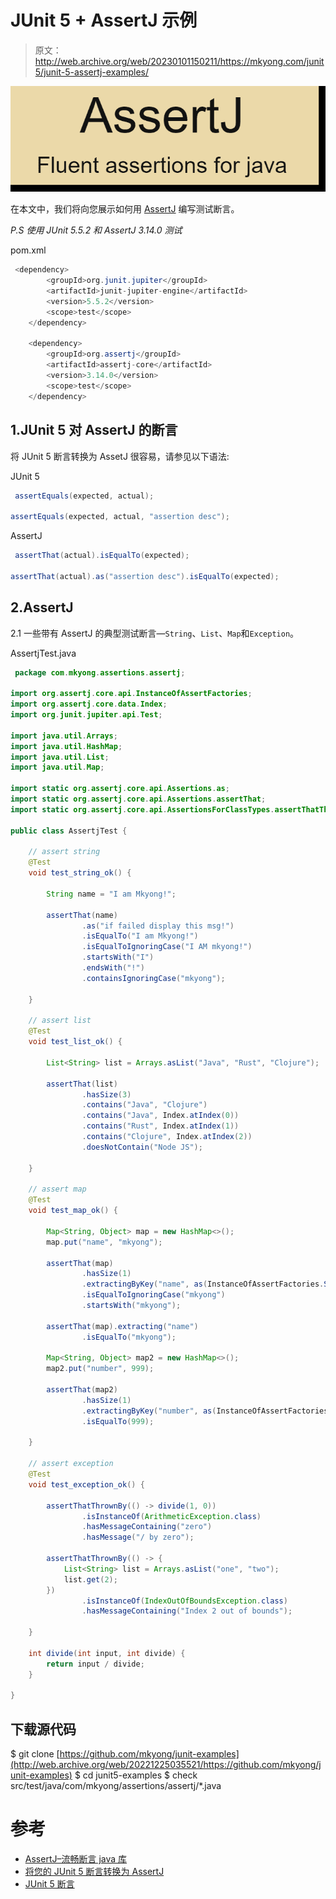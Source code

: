 # JUnit 5 + AssertJ 示例

> 原文：<http://web.archive.org/web/20230101150211/https://mkyong.com/junit5/junit-5-assertj-examples/>

![assertj logo](img/e125688a6052a574e59c7ef5724a12f6.png)

在本文中，我们将向您展示如何用 [AssertJ](http://web.archive.org/web/20221225035521/https://assertj.github.io/doc/) 编写测试断言。

*P.S 使用 JUnit 5.5.2 和 AssertJ 3.14.0 测试*

pom.xml

```java
 <dependency>
		<groupId>org.junit.jupiter</groupId>
		<artifactId>junit-jupiter-engine</artifactId>
		<version>5.5.2</version>
		<scope>test</scope>
	</dependency>

	<dependency>
		<groupId>org.assertj</groupId>
		<artifactId>assertj-core</artifactId>
		<version>3.14.0</version>
		<scope>test</scope>
	</dependency> 
```

## 1.JUnit 5 对 AssertJ 的断言

将 JUnit 5 断言转换为 AssetJ 很容易，请参见以下语法:

JUnit 5

```java
 assertEquals(expected, actual);

assertEquals(expected, actual, "assertion desc"); 
```

AssertJ

```java
 assertThat(actual).isEqualTo(expected);

assertThat(actual).as("assertion desc").isEqualTo(expected); 
```

## 2.AssertJ

2.1 一些带有 AssertJ 的典型测试断言—`String`、`List`、`Map`和`Exception`。

AssertjTest.java

```java
 package com.mkyong.assertions.assertj;

import org.assertj.core.api.InstanceOfAssertFactories;
import org.assertj.core.data.Index;
import org.junit.jupiter.api.Test;

import java.util.Arrays;
import java.util.HashMap;
import java.util.List;
import java.util.Map;

import static org.assertj.core.api.Assertions.as;
import static org.assertj.core.api.Assertions.assertThat;
import static org.assertj.core.api.AssertionsForClassTypes.assertThatThrownBy;

public class AssertjTest {

    // assert string
    @Test
    void test_string_ok() {

        String name = "I am Mkyong!";

        assertThat(name)
                .as("if failed display this msg!")
                .isEqualTo("I am Mkyong!")
                .isEqualToIgnoringCase("I AM mkyong!")
                .startsWith("I")
                .endsWith("!")
                .containsIgnoringCase("mkyong");

    }

    // assert list
    @Test
    void test_list_ok() {

        List<String> list = Arrays.asList("Java", "Rust", "Clojure");

        assertThat(list)
                .hasSize(3)
                .contains("Java", "Clojure")
                .contains("Java", Index.atIndex(0))
                .contains("Rust", Index.atIndex(1))
                .contains("Clojure", Index.atIndex(2))
                .doesNotContain("Node JS");

    }

    // assert map
    @Test
    void test_map_ok() {

        Map<String, Object> map = new HashMap<>();
        map.put("name", "mkyong");

        assertThat(map)
                .hasSize(1)
                .extractingByKey("name", as(InstanceOfAssertFactories.STRING))
                .isEqualToIgnoringCase("mkyong")
                .startsWith("mkyong");

        assertThat(map).extracting("name")
                .isEqualTo("mkyong");

        Map<String, Object> map2 = new HashMap<>();
        map2.put("number", 999);

        assertThat(map2)
                .hasSize(1)
                .extractingByKey("number", as(InstanceOfAssertFactories.INTEGER))
                .isEqualTo(999);

    }

    // assert exception
    @Test
    void test_exception_ok() {

        assertThatThrownBy(() -> divide(1, 0))
                .isInstanceOf(ArithmeticException.class)
                .hasMessageContaining("zero")
                .hasMessage("/ by zero");

        assertThatThrownBy(() -> {
            List<String> list = Arrays.asList("one", "two");
            list.get(2);
        })
                .isInstanceOf(IndexOutOfBoundsException.class)
                .hasMessageContaining("Index 2 out of bounds");

    }

    int divide(int input, int divide) {
        return input / divide;
    }

} 
```

## 下载源代码

$ git clone [https://github.com/mkyong/junit-examples](http://web.archive.org/web/20221225035521/https://github.com/mkyong/junit-examples)
$ cd junit5-examples
$ check src/test/java/com/mkyong/assertions/assertj/*.java

# 参考

*   [AssertJ–流畅断言 java 库](http://web.archive.org/web/20221225035521/https://assertj.github.io/doc/)
*   [将您的 JUnit 5 断言转换为 AssertJ](http://web.archive.org/web/20221225035521/https://joel-costigliola.github.io/assertj/assertj-core-converting-junit5-assertions-to-assertj.html)
*   [JUnit 5 断言](http://web.archive.org/web/20221225035521/https://junit.org/junit5/docs/current/user-guide/#writing-tests-assertions)

<input type="hidden" id="mkyong-current-postId" value="15273">